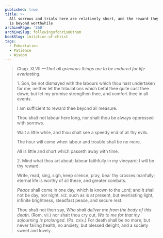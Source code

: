 ```yaml
---
published: true
title: >-
  All sorrows and trials here are relatively short, and the reward they purchase
  is beyond worthwhile
archivePage: '260'
archiveSlug: followingofchris00thom
bookSlug: imitation-of-christ
tags:
  - Exhortation
  - Patience
  - Wisdom
---
```


> Chap. XLVII.*—That all grievious things are to be endured for life everlasting.*
> 
> 1\. Son, be not dismayed with the labours which thou hast undertaken for me; neither let the tribulations which befal thee quite cast thee down; but let my promise strengthen thee, and comfort thee in all events.
> 
> I am sufficient to reward thee beyond all measure.
> 
> Thou shalt not labour here long, nor shalt thou be always oppressed with sorrows.
> 
> Wait a little while, and thou shalt see a speedy end of all thy evils.
> 
> The hour will come when labour and trouble shall be no more.
> 
> All is little and short which passeth away with time.
> 
> 2\. Mind what thou art about; labour faithfully in my vineyard; I will be thy reward.
> 
> Write, read, sing, sigh, keep silence, pray, bear thy crosses manfully; eternal life is worthy of all these, and greater combats.
> 
> *Peace* shall come in one day, which is known to the Lord; and it shall not be day, nor night, *viz.* such as is at present, but everlasting light, infinite brightness, steadfast peace, and secure rest.
> 
> Thou shalt not then say, *Who shall deliver me from the body of this death,* (Rom. vii.) nor shalt thou cry out, *Wo to me for that my sojourning is prolonged.* (Ps. cxix.) For death shall be no more; but never failing health, no anxiety, but blessed delight, and a society sweet and lovely.
